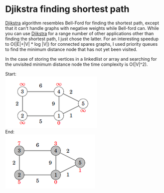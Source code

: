 # Djikstra finding shortest path
[Djikstra](https://en.wikipedia.org/wiki/Dijkstra%27s_algorithm) algorithm resembles Bell-Ford for finding
the shortest path, except that it can't handle graphs with negative weights while Bell-ford can.
While you can use [Djikstra](https://en.wikipedia.org/wiki/Dijkstra%27s_algorithm) for a range number of 
other applications other than finding the shortest path, I just chose the latter. For an interesting
speedup to O(|E|+|V| * log |V|) for connected spares graphs, I used priority queues to find the minimum distance node that has not yet been visited.

In the case of storing the vertices in a linkedlist or array and searching for the unvisited minimum distance 
node the time complexity is O(|V|^2).

Start:
<br/>
![Djikstra illustration of result of the input](djikstra_start.png)
<br/>
End:
<br/>
![Djikstra illustration of result of the input](djikstra.png)

